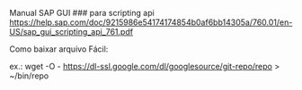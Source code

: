 Manual SAP GUI ### para scripting api https://help.sap.com/doc/9215986e54174174854b0af6bb14305a/760.01/en-US/sap_gui_scripting_api_761.pdf

Como baixar arquivo Fácil:

ex.: wget -O - https://dl-ssl.google.com/dl/googlesource/git-repo/repo > ~/bin/repo
